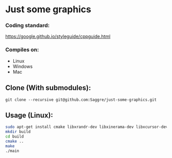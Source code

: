 # Just some graphics

### Coding standard:
https://google.github.io/styleguide/cppguide.html

### Compiles on:
 * Linux
 * Windows
 * Mac

## Clone (With submodules):
```
git clone --recursive git@github.com:Saggre/just-some-graphics.git
```

## Usage (Linux):
```bash
sudo apt-get install cmake libxrandr-dev libxinerama-dev libxcursor-dev libxi-dev -y
mkdir build
cd build
cmake ..
make
./main
```
